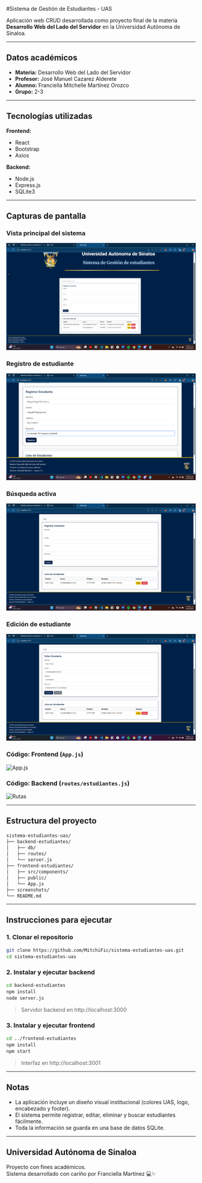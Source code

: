 #Sistema de Gestión de Estudiantes - UAS

Aplicación web CRUD desarrollada como proyecto final de la materia **Desarrollo Web del Lado del Servidor** en la Universidad Autónoma de Sinaloa.

---

## Datos académicos

- **Materia:** Desarrollo Web del Lado del Servidor  
- **Profesor:** José Manuel Cazarez Alderete
- **Alumno:** Franciella Mitchelle Martínez Orozco  
- **Grupo:** 2-3

---

## Tecnologías utilizadas

**Frontend:**
- React
- Bootstrap
- Axios

**Backend:**
- Node.js
- Express.js
- SQLite3

---

## Capturas de pantalla

### Vista principal del sistema

![Vista principal](screenshots/vista-principal.png)

### Registro de estudiante

![Formulario](screenshots/formulario-registro.png)

### Búsqueda activa

![Filtro](screenshots/filtro-busqueda.png)

### Edición de estudiante

![Edición](screenshots/editar-estudiante.png)

### Código: Frontend (`App.js`)

![App.js](screenshots/codigo-app.png)

### Código: Backend (`routes/estudiantes.js`)

![Rutas](screenshots/codigo-backend.png)

---

## Estructura del proyecto

```
sistema-estudiantes-uas/
├── backend-estudiantes/
│   ├── db/
│   ├── routes/
│   └── server.js
├── frontend-estudiantes/
│   ├── src/components/
│   ├── public/
│   └── App.js
├── screenshots/
└── README.md
```

---

## Instrucciones para ejecutar

### 1. Clonar el repositorio

```bash
git clone https://github.com/MitchiFic/sistema-estudiantes-uas.git
cd sistema-estudiantes-uas
```

### 2. Instalar y ejecutar backend

```bash
cd backend-estudiantes
npm install
node server.js
```

> Servidor backend en http://localhost:3000

### 3. Instalar y ejecutar frontend

```bash
cd ../frontend-estudiantes
npm install
npm start
```

> Interfaz en http://localhost:3001

---

## Notas

- La aplicación incluye un diseño visual institucional (colores UAS, logo, encabezado y footer).
- El sistema permite registrar, editar, eliminar y buscar estudiantes fácilmente.
- Toda la información se guarda en una base de datos SQLite.

---

## Universidad Autónoma de Sinaloa

Proyecto con fines académicos.  
Sistema desarrollado con cariño por Franciella Martínez 💻✨
